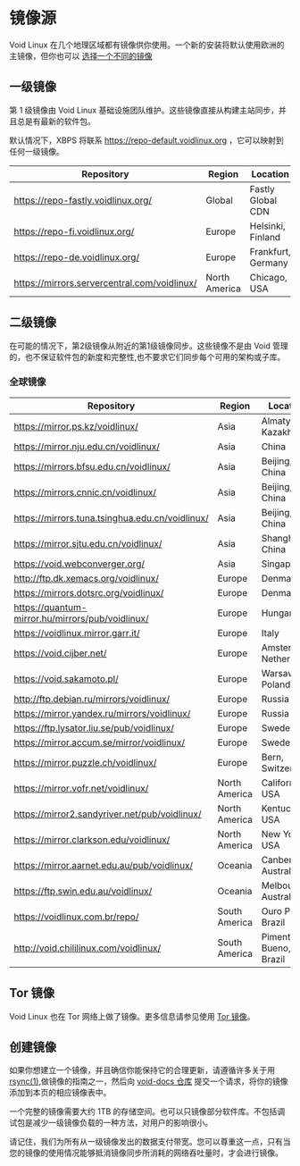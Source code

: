 # 镜像源

Void Linux 在几个地理区域都有镜像供你使用。一个新的安装将默认使用欧洲的主镜像，但你也可以 [选择一个不同的镜像](./changing.md)


## 一级镜像

第 1 级镜像由 Void Linux 基础设施团队维护。这些镜像直接从构建主站同步，并且总是有最新的软件包。

默认情况下，XBPS 将联系 <https://repo-default.voidlinux.org> ，它可以映射到任何一级镜像。

<!-- Order alphabetically by: (1) Region, (2) Country, (3) City/State/Province/etc, (4) URL -->

| Repository                                     | Region        | Location           |
|------------------------------------------------|---------------|--------------------|
| <https://repo-fastly.voidlinux.org/>           | Global        | Fastly Global CDN  |
| <https://repo-fi.voidlinux.org/>               | Europe        | Helsinki, Finland  |
| <https://repo-de.voidlinux.org/>               | Europe        | Frankfurt, Germany |
| <https://mirrors.servercentral.com/voidlinux/> | North America | Chicago, USA       |



## 二级镜像

在可能的情况下，第2级镜像从附近的第1级镜像同步。这些镜像不是由 Void 管理的，也不保证软件包的新度和完整性,也不要求它们同步每个可用的架构或子库。


### 全球镜像

<!-- Order alphabetically by: (1) Region, (2) Country, (3) City/State/Province/etc, (4) URL -->

| Repository                                         | Region        | Location               |
|----------------------------------------------------|---------------|------------------------|
| <https://mirror.ps.kz/voidlinux/>                  | Asia          | Almaty, Kazakhstan     |
| <https://mirror.nju.edu.cn/voidlinux/>             | Asia          | China                  |
| <https://mirrors.bfsu.edu.cn/voidlinux/>           | Asia          | Beijing, China         |
| <https://mirrors.cnnic.cn/voidlinux/>              | Asia          | Beijing, China         |
| <https://mirrors.tuna.tsinghua.edu.cn/voidlinux/>  | Asia          | Beijing, China         |
| <https://mirror.sjtu.edu.cn/voidlinux/>            | Asia          | Shanghai, China        |
| <https://void.webconverger.org/>                   | Asia          | Singapore              |
| <http://ftp.dk.xemacs.org/voidlinux/>              | Europe        | Denmark                |
| <https://mirrors.dotsrc.org/voidlinux/>            | Europe        | Denmark                |
| <https://quantum-mirror.hu/mirrors/pub/voidlinux/> | Europe        | Hungary                |
| <https://voidlinux.mirror.garr.it/>                | Europe        | Italy                  |
| <https://void.cijber.net/>                         | Europe        | Amsterdam, Netherlands |
| <https://void.sakamoto.pl/>                        | Europe        | Warsaw, Poland         |
| <http://ftp.debian.ru/mirrors/voidlinux/>          | Europe        | Russia                 |
| <https://mirror.yandex.ru/mirrors/voidlinux/>      | Europe        | Russia                 |
| <https://ftp.lysator.liu.se/pub/voidlinux/>        | Europe        | Sweden                 |
| <https://mirror.accum.se/mirror/voidlinux/>        | Europe        | Sweden                 |
| <https://mirror.puzzle.ch/voidlinux/>              | Europe        | Bern, Switzerland      |
| <https://mirror.vofr.net/voidlinux/>               | North America | California, USA        |
| <https://mirror2.sandyriver.net/pub/voidlinux/>    | North America | Kentucky, USA          |
| <https://mirror.clarkson.edu/voidlinux/>           | North America | New York, USA          |
| <https://mirror.aarnet.edu.au/pub/voidlinux/>      | Oceania       | Canberra, Australia    |
| <https://ftp.swin.edu.au/voidlinux/>               | Oceania       | Melbourne, Australia   |
| <https://voidlinux.com.br/repo/>                   | South America | Ouro Preto, Brazil     |
| <http://void.chililinux.com/voidlinux/>            | South America | Pimenta Bueno, Brazil  |

## Tor 镜像

Void Linux 也在 Tor 网络上做了镜像。更多信息请参见使用 [Tor 镜像](./tor.md)。

## 创建镜像

如果你想建立一个镜像，并且确信你能保持它的合理更新，请遵循许多关于用 [rsync(1)](https://man.voidlinux.org/rsync.1),做镜像的指南之一，然后向 [void-docs 仓库](https://github.com/void-linux/void-docs) 提交一个请求，将你的镜像添加到本页的相应镜像表中。

一个完整的镜像需要大约 1TB 的存储空间。也可以只镜像部分软件库。不包括调试包是减少一级镜像负载的一种方法，对用户的影响很小。

请记住，我们为所有从一级镜像发出的数据支付带宽。您可以尊重这一点，只有当您的镜像的使用情况能够抵消镜像同步所消耗的网络吞吐量时，才会进行镜像。
